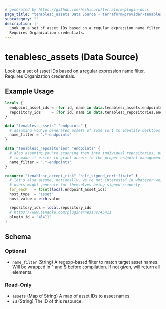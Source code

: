 ```yaml
---
# generated by https://github.com/hashicorp/terraform-plugin-docs
page_title: "tenablesc_assets Data Source - terraform-provider-tenablesc"
subcategory: ""
description: |-
  Look up a set of asset IDs based on a regular expression name filter.
  Requires Organization credentials.
---
```


# tenablesc_assets (Data Source)

Look up a set of asset IDs based on a regular expression name filter.
Requires Organization credentials.

## Example Usage

```terraform
locals {
  endpoint_asset_ids = [for id, name in data.tenablesc_assets.endpoints : id]
  repository_ids     = [for id, name in data.tenablesc_repositories.endpoints : id]
}

data "tenablesc_assets" "endpoints" {
  # assuming you've generated assets of some sort to identify desktops you're scanning.
  name_filter = ".*-endpoints"
}

data "tenablesc_repositories" "endpoints" {
  # also assuming you're scanning them into individual repositories, probably
  # to make it easier to grant access to the proper endpoint management teams.
  name_filter = ".*-endpoints"
}

resource "tenablesc_accept_risk" "self_signed_certificate" {
  # let's also assume, notionally, we're not interested in whatever weird certs
  # users might generate for themselves being signed properly.
  for_each   = toset(local.endpoint_asset_ids)
  host_type  = "asset"
  host_value = each.value

  repository_ids = local.repository_ids
  # https://www.tenable.com/plugins/nessus/45411
  plugin_id = "45411"
}
```

<!-- schema generated by tfplugindocs -->
## Schema

### Optional

- `name_filter` (String) A regexp-based filter to match target asset names. 
					 Will be wrapped in ^ and $ before compilation. 
					 If not given, will return all elements.

### Read-Only

- `assets` (Map of String) A map of asset IDs to asset names
- `id` (String) The ID of this resource.
